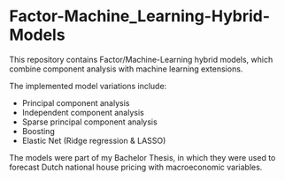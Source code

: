 # Factor-Machine_Learning-Hybrid-Models
This repository contains Factor/Machine-Learning hybrid models, which combine component analysis with machine learning extensions.

The implemented model variations include:
- Principal component analysis
- Independent component analysis
- Sparse principal component analysis
- Boosting
- Elastic Net (Ridge regression & LASSO)

The models were part of my Bachelor Thesis, in which they were used to forecast Dutch national house pricing with macroeconomic variables. 
